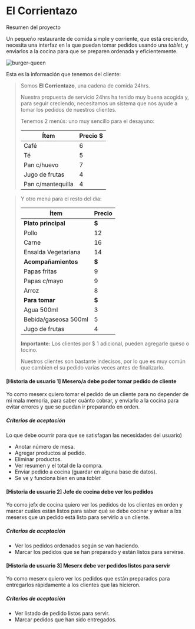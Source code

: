 # El Corrientazo

 Resumen del proyecto

Un pequeño restaurante de comida simple y corriente, que está creciendo, necesita una
interfaz en la que puedan tomar pedidos usando una _tablet_, y enviarlos
a la cocina para que se preparen ordenada y eficientemente.

![burger-queen](https://media.istockphoto.com/photos/table-at-italian-restaurant-with-checked-tablecloth-picture-id535276301?k=20&m=535276301&s=170667a&w=0&h=MjLWbIe48U0-JrAxaiBJNcHFAIhHK2shrk83O8AxjNY=)

Esta es la información que tenemos del cliente:

> Somos **El Corrientazo**, una cadena de comida 24hrs.
>
> Nuestra propuesta de servicio 24hrs ha tenido muy buena acogida y, para
> seguir creciendo, necesitamos un sistema que nos ayude a tomar los pedidos de
> nuestros clientes.
>
> Tenemos 2 menús: uno muy sencillo para el desayuno:
>
> | Ítem                      |Precio $|
> |---------------------------|------|
> | Café                      |    6 |
> | Té                        |    5 |
> | Pan c/huevo               |    7 |
> | Jugo de frutas            |    4 |
> | Pan c/mantequilla       |    4 |

> Y otro menú para el resto del día:
>
> | Ítem                      |Precio|
> |---------------------------|------|
> |**Plato principal**       |  **$**  |
> |Pollo                      |    12|
> |Carne                      |    16|
> |Ensalda Vegetariana        |    14|
> |**Acompañamientos**        |   **$** |
> |Papas fritas               |     9|
> |Papas c/mayo               |     9|
> |Arroz                      |     8|
> |**Para tomar**             |   **$** |
> |Agua 500ml                 |     3|
> |Bebida/gaseosa 500ml       |     5|
> |Jugo de frutas             |     4|
>
> **Importante:** Los clientes por $ 1 adicional, pueden agregarle queso
> o tocino.
>
> Nuestros clientes son bastante indecisos, por lo que es muy común que cambien
>el su pedido varias veces antes de finalizarlo.


#### [Historia de usuario 1] Mesero/a debe poder tomar pedido de cliente

Yo como meserx quiero tomar el pedido de un cliente para no depender de mi mala
memoria, para saber cuánto cobrar, y enviarlo a la cocina para evitar errores y
que se puedan ir preparando en orden.

##### Criterios de aceptación

Lo que debe ocurrir para que se satisfagan las necesidades del usuario)

* Anotar número de mesa.
* Agregar productos al pedido.
* Eliminar productos.
* Ver resumen y el total de la compra.
* Enviar pedido a cocina (guardar en alguna base de datos).
* Se ve y funciona bien en una _tablet_

#### [Historia de usuario 2] Jefe de cocina debe ver los pedidos

Yo como jefx de cocina quiero ver los pedidos de los clientes en orden y
marcar cuáles están listos para saber qué se debe cocinar y avisar a lxs meserxs
que un pedido está listo para servirlo a un cliente.

##### Criterios de aceptación

* Ver los pedidos ordenados según se van haciendo.
* Marcar los pedidos que se han preparado y están listos para servirse.
<!-- * Ver el tiempo que tomó prepara el pedido desde que llegó hasta que se
  marcó como completado. -->


#### [Historia de usuario 3] Meserx debe ver pedidos listos para servir

Yo como meserx quiero ver los pedidos que están preparados para entregarlos
rápidamente a los clientes que las hicieron.

##### Criterios de aceptación

* Ver listado de pedido listos para servir.
* Marcar pedidos que han sido entregados.



